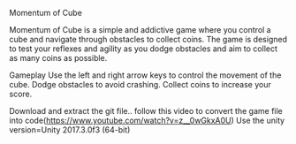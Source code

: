 Momentum of Cube


Momentum of Cube is a simple and addictive game where you control a cube and navigate through obstacles to collect coins. The game is designed to test your reflexes and agility as you dodge obstacles and aim to collect as many coins as possible.

Gameplay
Use the left and right arrow keys to control the movement of the cube.
Dodge obstacles to avoid crashing.
Collect coins to increase your score.


Download and extract the git file..
follow this video to convert the game file into code(https://www.youtube.com/watch?v=z__0wGkxA0U)
Use the unity version=Unity 2017.3.0f3 (64-bit)
